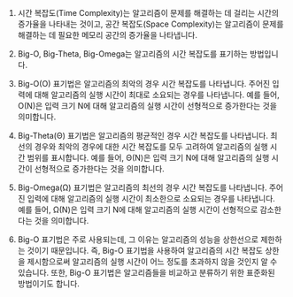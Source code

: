 1. 시간 복잡도(Time Complexity)는 알고리즘이 문제를 해결하는 데 걸리는 시간의 증가율을 나타내는 것이고, 공간 복잡도(Space Complexity)는 알고리즘이 문제를 해결하는 데 필요한 메모리 공간의 증가율을 나타냅니다.

2. Big-O, Big-Theta, Big-Omega는 알고리즘의 시간 복잡도를 표기하는 방법입니다.

3. Big-O(O) 표기법은 알고리즘의 최악의 경우 시간 복잡도를 나타냅니다. 주어진 입력에 대해 알고리즘의 실행 시간이 최대로 소요되는 경우를 나타냅니다. 예를 들어, O(N)은 입력 크기 N에 대해 알고리즘의 실행 시간이 선형적으로 증가한다는 것을 의미합니다.

4. Big-Theta(Θ) 표기법은 알고리즘의 평균적인 경우 시간 복잡도를 나타냅니다. 최선의 경우와 최악의 경우에 대한 시간 복잡도를 모두 고려하여 알고리즘의 실행 시간 범위를 표시합니다. 예를 들어, Θ(N)은 입력 크기 N에 대해 알고리즘의 실행 시간이 선형적으로 증가한다는 것을 의미합니다.

5. Big-Omega(Ω) 표기법은 알고리즘의 최선의 경우 시간 복잡도를 나타냅니다. 주어진 입력에 대해 알고리즘의 실행 시간이 최소한으로 소요되는 경우를 나타냅니다. 예를 들어, Ω(N)은 입력 크기 N에 대해 알고리즘의 실행 시간이 선형적으로 감소한다는 것을 의미합니다.

6. Big-O 표기법은 주로 사용되는데, 그 이유는 알고리즘의 성능을 상한선으로 제한하는 것이기 때문입니다. 즉, Big-O 표기법을 사용하여 알고리즘의 시간 복잡도 상한을 제시함으로써 알고리즘의 실행 시간이 어느 정도를 초과하지 않을 것인지 알 수 있습니다. 또한, Big-O 표기법은 알고리즘들을 비교하고 분류하기 위한 표준화된 방법이기도 합니다.
